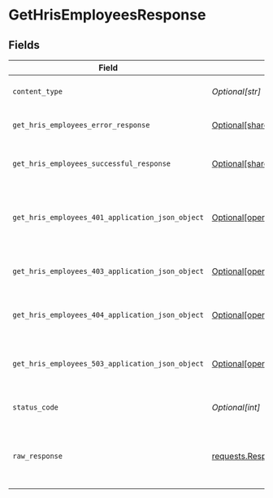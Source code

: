 # GetHrisEmployeesResponse


## Fields

| Field                                                                                                                        | Type                                                                                                                         | Required                                                                                                                     | Description                                                                                                                  |
| ---------------------------------------------------------------------------------------------------------------------------- | ---------------------------------------------------------------------------------------------------------------------------- | ---------------------------------------------------------------------------------------------------------------------------- | ---------------------------------------------------------------------------------------------------------------------------- |
| `content_type`                                                                                                               | *Optional[str]*                                                                                                              | :heavy_check_mark:                                                                                                           | HTTP response content type for this operation                                                                                |
| `get_hris_employees_error_response`                                                                                          | [Optional[shared.GetHrisEmployeesErrorResponse]](undefined/models/shared/gethrisemployeeserrorresponse.md)                   | :heavy_minus_sign:                                                                                                           | GET /hris/employees Error response                                                                                           |
| `get_hris_employees_successful_response`                                                                                     | [Optional[shared.GetHrisEmployeesSuccessfulResponse]](undefined/models/shared/gethrisemployeessuccessfulresponse.md)         | :heavy_minus_sign:                                                                                                           | GET /hris/employees Successful response                                                                                      |
| `get_hris_employees_401_application_json_object`                                                                             | [Optional[operations.GetHrisEmployees401ApplicationJSON]](undefined/models/operations/gethrisemployees401applicationjson.md) | :heavy_minus_sign:                                                                                                           | Returned when the authentication header was invalid or missing.                                                              |
| `get_hris_employees_403_application_json_object`                                                                             | [Optional[operations.GetHrisEmployees403ApplicationJSON]](undefined/models/operations/gethrisemployees403applicationjson.md) | :heavy_minus_sign:                                                                                                           | Returned when the passed integration is inactive.                                                                            |
| `get_hris_employees_404_application_json_object`                                                                             | [Optional[operations.GetHrisEmployees404ApplicationJSON]](undefined/models/operations/gethrisemployees404applicationjson.md) | :heavy_minus_sign:                                                                                                           | Returned when a requested resource is not found.                                                                             |
| `get_hris_employees_503_application_json_object`                                                                             | [Optional[operations.GetHrisEmployees503ApplicationJSON]](undefined/models/operations/gethrisemployees503applicationjson.md) | :heavy_minus_sign:                                                                                                           | Returned when no sync has finished successfully yet                                                                          |
| `status_code`                                                                                                                | *Optional[int]*                                                                                                              | :heavy_check_mark:                                                                                                           | HTTP response status code for this operation                                                                                 |
| `raw_response`                                                                                                               | [requests.Response](https://requests.readthedocs.io/en/latest/api/#requests.Response)                                        | :heavy_minus_sign:                                                                                                           | Raw HTTP response; suitable for custom response parsing                                                                      |